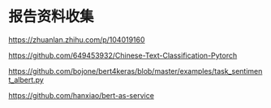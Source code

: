 # 报告资料收集

https://zhuanlan.zhihu.com/p/104019160

https://github.com/649453932/Chinese-Text-Classification-Pytorch

https://github.com/bojone/bert4keras/blob/master/examples/task_sentiment_albert.py

https://github.com/hanxiao/bert-as-service
